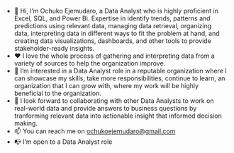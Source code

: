 - 👋 Hi, I’m Ochuko Ejemudaro, a Data Analyst who is highly proficient in Excel, SQL, and Power Bi. Expertise in identify trends, patterns and predictions using relevant data, managing data retrieval, organizing data, interpreting data in different ways to fit the problem at hand, and creating data visualizations, dashboards, and other tools to provide stakeholder-ready insights.
- ❤️ I love the whole process of gathering and interpreting data from a variety of sources to help the organization improve.
- 👀 I’m interested in a Data Analyst role in a reputable organization where I can showcase my skills, take more responsibilities, continue to learn, an organization that I can grow with, where my work will be highly beneficial to the organization.
- 👯 I look forward to collaborating with other Data Analysts to work on real-world data and provide answers to business questions by tranforming relevant data into actionable insight that informed decision making.
- 📫 You can reach me on ochukoejemudaro@gmail.com
- 📭 I’m open to a Data Analyst role

<!---
OchukoEjemudaro/OchukoEjemudaro is a ✨ special ✨ repository because its `README.md` (this file) appears on your GitHub profile.
You can click the Preview link to take a look at your changes.
--->
